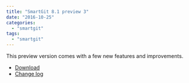 ```yaml
---
title: "SmartGit 8.1 preview 3"
date: "2016-10-25"
categories: 
  - "smartgit"
tags: 
  - "smartgit"
---
```


This preview version comes with a few new features and improvements.

- [Download](http://www.syntevo.com/smartgit/early-access)
- [Change log](http://www.syntevo.com/smartgit/changelog-eap.txt)
